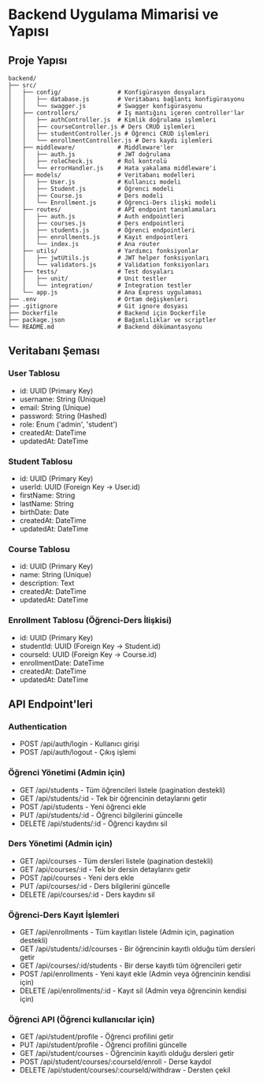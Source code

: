 # Backend Uygulama Mimarisi ve Yapısı

## Proje Yapısı
```
backend/
├── src/
│   ├── config/                # Konfigürasyon dosyaları
│   │   ├── database.js        # Veritabanı bağlantı konfigürasyonu
│   │   └── swagger.js         # Swagger konfigürasyonu
│   ├── controllers/           # İş mantığını içeren controller'lar
│   │   ├── authController.js  # Kimlik doğrulama işlemleri
│   │   ├── courseController.js # Ders CRUD işlemleri
│   │   ├── studentController.js # Öğrenci CRUD işlemleri
│   │   └── enrollmentController.js # Ders kaydı işlemleri
│   ├── middleware/            # Middleware'ler
│   │   ├── auth.js            # JWT doğrulama
│   │   ├── roleCheck.js       # Rol kontrolü
│   │   └── errorHandler.js    # Hata yakalama middleware'i
│   ├── models/                # Veritabanı modelleri
│   │   ├── User.js            # Kullanıcı modeli
│   │   ├── Student.js         # Öğrenci modeli
│   │   ├── Course.js          # Ders modeli
│   │   └── Enrollment.js      # Öğrenci-Ders ilişki modeli
│   ├── routes/                # API endpoint tanımlamaları
│   │   ├── auth.js            # Auth endpointleri
│   │   ├── courses.js         # Ders endpointleri
│   │   ├── students.js        # Öğrenci endpointleri
│   │   ├── enrollments.js     # Kayıt endpointleri
│   │   └── index.js           # Ana router
│   ├── utils/                 # Yardımcı fonksiyonlar
│   │   ├── jwtUtils.js        # JWT helper fonksiyonları
│   │   └── validators.js      # Validation fonksiyonları
│   ├── tests/                 # Test dosyaları
│   │   ├── unit/              # Unit testler
│   │   └── integration/       # Integration testler
│   └── app.js                 # Ana Express uygulaması
├── .env                       # Ortam değişkenleri
├── .gitignore                 # Git ignore dosyası
├── Dockerfile                 # Backend için Dockerfile
├── package.json               # Bağımlılıklar ve scriptler
└── README.md                  # Backend dökümantasyonu
```

## Veritabanı Şeması

### User Tablosu
- id: UUID (Primary Key)
- username: String (Unique)
- email: String (Unique)
- password: String (Hashed)
- role: Enum ('admin', 'student')
- createdAt: DateTime
- updatedAt: DateTime

### Student Tablosu
- id: UUID (Primary Key)
- userId: UUID (Foreign Key -> User.id)
- firstName: String
- lastName: String
- birthDate: Date
- createdAt: DateTime
- updatedAt: DateTime

### Course Tablosu
- id: UUID (Primary Key)
- name: String (Unique)
- description: Text
- createdAt: DateTime
- updatedAt: DateTime

### Enrollment Tablosu (Öğrenci-Ders İlişkisi)
- id: UUID (Primary Key)
- studentId: UUID (Foreign Key -> Student.id)
- courseId: UUID (Foreign Key -> Course.id)
- enrollmentDate: DateTime
- createdAt: DateTime
- updatedAt: DateTime

## API Endpoint'leri

### Authentication
- POST /api/auth/login - Kullanıcı girişi
- POST /api/auth/logout - Çıkış işlemi

### Öğrenci Yönetimi (Admin için)
- GET /api/students - Tüm öğrencileri listele (pagination destekli)
- GET /api/students/:id - Tek bir öğrencinin detaylarını getir
- POST /api/students - Yeni öğrenci ekle
- PUT /api/students/:id - Öğrenci bilgilerini güncelle
- DELETE /api/students/:id - Öğrenci kaydını sil

### Ders Yönetimi (Admin için)
- GET /api/courses - Tüm dersleri listele (pagination destekli)
- GET /api/courses/:id - Tek bir dersin detaylarını getir
- POST /api/courses - Yeni ders ekle
- PUT /api/courses/:id - Ders bilgilerini güncelle
- DELETE /api/courses/:id - Ders kaydını sil

### Öğrenci-Ders Kayıt İşlemleri
- GET /api/enrollments - Tüm kayıtları listele (Admin için, pagination destekli)
- GET /api/students/:id/courses - Bir öğrencinin kayıtlı olduğu tüm dersleri getir
- GET /api/courses/:id/students - Bir derse kayıtlı tüm öğrencileri getir
- POST /api/enrollments - Yeni kayıt ekle (Admin veya öğrencinin kendisi için)
- DELETE /api/enrollments/:id - Kayıt sil (Admin veya öğrencinin kendisi için)

### Öğrenci API (Öğrenci kullanıcılar için)
- GET /api/student/profile - Öğrenci profilini getir
- PUT /api/student/profile - Öğrenci profilini güncelle
- GET /api/student/courses - Öğrencinin kayıtlı olduğu dersleri getir
- POST /api/student/courses/:courseId/enroll - Derse kaydol
- DELETE /api/student/courses/:courseId/withdraw - Dersten çekil